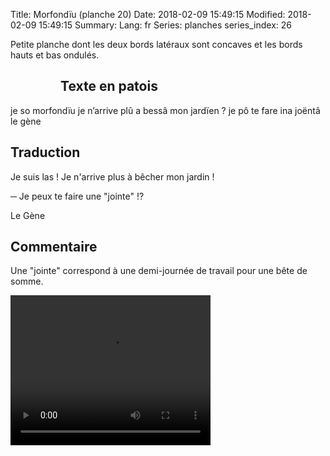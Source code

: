 Title: Morfondïu (planche 20)
Date: 2018-02-09 15:49:15
Modified: 2018-02-09 15:49:15
Summary: 
Lang: fr
Series: planches
series_index: 26

Petite planche dont les deux bords latéraux sont concaves et les bords hauts et bas ondulés.

<figure class="image-block" style="float: left;">
  <img alt="" src="{static}/images/planche_20.png">
  <figcaption style="max-width: 363px"></figcaption>
</figure>

## Texte en patois
je so morfondïu je n’arrive plû a bessâ mon jardïen ? je pô te fare ina joëntâ      le gène

## Traduction
Je suis las ! Je n'arrive plus à bêcher mon jardin !

─   Je peux te faire une "jointe" !?

Le Gène

## Commentaire
Une "jointe" correspond à une demi-journée de travail pour une bête de somme.



<video width="320" height="240" controls>
  <source src="https://d1njpgd0ygatdn.cloudfront.net/video_20.mp4" type="video/mp4">
</video>
